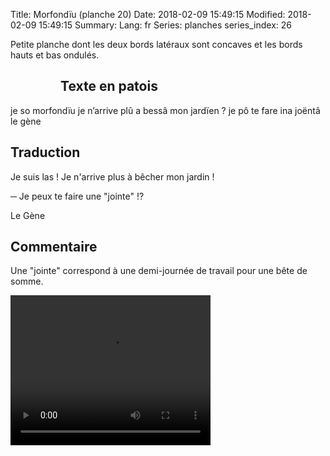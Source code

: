 Title: Morfondïu (planche 20)
Date: 2018-02-09 15:49:15
Modified: 2018-02-09 15:49:15
Summary: 
Lang: fr
Series: planches
series_index: 26

Petite planche dont les deux bords latéraux sont concaves et les bords hauts et bas ondulés.

<figure class="image-block" style="float: left;">
  <img alt="" src="{static}/images/planche_20.png">
  <figcaption style="max-width: 363px"></figcaption>
</figure>

## Texte en patois
je so morfondïu je n’arrive plû a bessâ mon jardïen ? je pô te fare ina joëntâ      le gène

## Traduction
Je suis las ! Je n'arrive plus à bêcher mon jardin !

─   Je peux te faire une "jointe" !?

Le Gène

## Commentaire
Une "jointe" correspond à une demi-journée de travail pour une bête de somme.



<video width="320" height="240" controls>
  <source src="https://d1njpgd0ygatdn.cloudfront.net/video_20.mp4" type="video/mp4">
</video>
